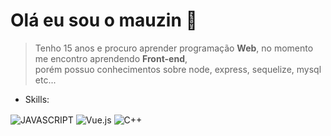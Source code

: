 # Olá eu sou o mauzin 👋

> Tenho 15 anos e procuro aprender programação <strong>Web</strong>, no momento me encontro aprendendo <strong>Front-end</strong>, <br> porém possuo conhecimentos sobre node, express, sequelize, mysql etc...
> 
- Skills:

<div>
  <img align="center" src="https://img.shields.io/badge/JavaScript-F7DF1E?style=for-the-badge&logo=javascript&logoColor=black" alt="JAVASCRIPT">
  <img align="center" src="https://img.shields.io/badge/Vue.js-35495E?style=for-the-badge&logo=vue.js&logoColor=4FC08D" alt="Vue.js">
  <img align="center" src="https://img.shields.io/badge/-c++-black?logo=c%2B%2B&style=social" alt="C++">
</div>
